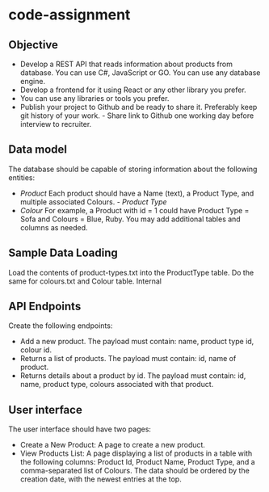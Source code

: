 # code-assignment

## Objective

- Develop a REST API that reads information about products from database. You can use C#, JavaScript or GO. You can use any database engine.
- Develop a frontend for it using React or any other library you prefer.
- You can use any libraries or tools you prefer.
- Publish your project to Github and be ready to share it. Preferably keep git history of your work. - Share link to Github one working day before interview to recruiter.

## Data model

The database should be capable of storing information about the following entities:

- _Product_
  Each product should have a Name (text), a Product Type, and multiple associated Colours. - _Product Type_
- _Colour_
  For example, a Product with id = 1 could have Product Type = Sofa and Colours = Blue, Ruby. You may add additional tables and columns as needed.

## Sample Data Loading

Load the contents of product-types.txt into the ProductType table. Do the same for colours.txt and Colour table.
Internal

## API Endpoints

Create the following endpoints:

- Add a new product. The payload must contain: name, product type id, colour id. 
- Returns a list of products. The payload must contain: id, name of product.
- Returns details about a product by id. The payload must contain: id, name, product type, colours associated with that product.

## User interface

The user interface should have two pages:

- Create a New Product: A page to create a new product.
- View Products List: A page displaying a list of products in a table with the following columns: Product Id, Product Name, Product Type, and a comma-separated list of Colours. The data should be ordered by the creation date, with the newest entries at the top.
